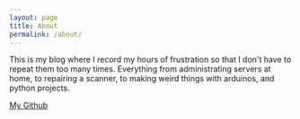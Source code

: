 ```yaml
---
layout: page
title: About
permalink: /about/
---
```


This is my blog where I record my hours of frustration so that I don't
have to repeat them too many times. Everything from administrating
servers at home, to repairing a scanner, to making weird things with
arduinos, and python projects.

[My Github](https://github.com/rickh94)
